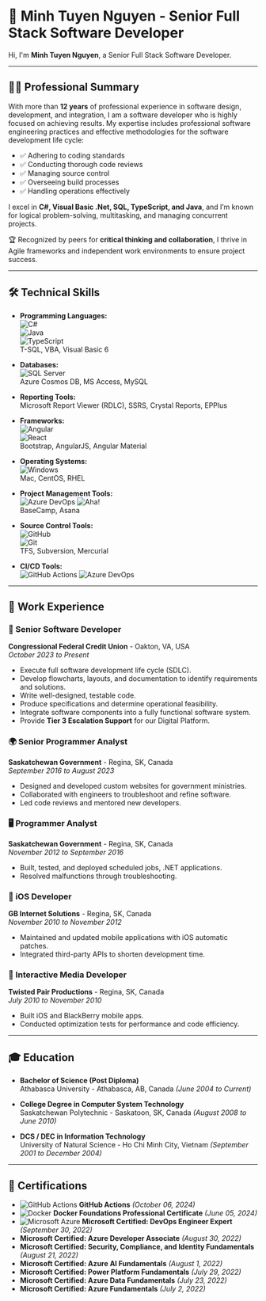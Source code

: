 # 🌟 Minh Tuyen Nguyen - Senior Full Stack Software Developer

Hi, I'm **Minh Tuyen Nguyen**, a Senior Full Stack Software Developer.  

---

## 🧑‍💻 Professional Summary

With more than **12 years** of professional experience in software design, development, and integration, I am a software developer who is highly focused on achieving results. My expertise includes professional software engineering practices and effective methodologies for the software development life cycle:

- ✅ Adhering to coding standards  
- ✅ Conducting thorough code reviews  
- ✅ Managing source control  
- ✅ Overseeing build processes  
- ✅ Handling operations effectively  

I excel in **C#, Visual Basic .Net, SQL, TypeScript, and Java**, and I’m known for logical problem-solving, multitasking, and managing concurrent projects.  

🏆 Recognized by peers for **critical thinking and collaboration**, I thrive in Agile frameworks and independent work environments to ensure project success.

---

## 🛠️ Technical Skills

- **Programming Languages:**  
  ![C#](https://img.shields.io/badge/C%23-239120?style=flat&logo=csharp&logoColor=white)  
  ![Java](https://img.shields.io/badge/Java-007396?style=flat&logo=java&logoColor=white)  
  ![TypeScript](https://img.shields.io/badge/TypeScript-007ACC?style=flat&logo=typescript&logoColor=white)  
  T-SQL, VBA, Visual Basic 6  

- **Databases:**  
  ![SQL Server](https://img.shields.io/badge/SQL%20Server-CC2927?style=flat&logo=microsoftsqlserver&logoColor=white)  
  Azure Cosmos DB, MS Access, MySQL  

- **Reporting Tools:**  
  Microsoft Report Viewer (RDLC), SSRS, Crystal Reports, EPPlus  

- **Frameworks:**  
  ![Angular](https://img.shields.io/badge/Angular-DD0031?style=flat&logo=angular&logoColor=white)  
  ![React](https://img.shields.io/badge/React-61DAFB?style=flat&logo=react&logoColor=black)  
  Bootstrap, AngularJS, Angular Material  

- **Operating Systems:**  
  ![Windows](https://img.shields.io/badge/Windows-0078D6?style=flat&logo=windows&logoColor=white)  
  Mac, CentOS, RHEL  

- **Project Management Tools:**  
  ![Azure DevOps](https://img.shields.io/badge/Azure%20DevOps-0078D7?style=flat&logo=azuredevops&logoColor=white)
  ![Aha!](https://img.shields.io/badge/Aha!-0078D7?style=flat&logo=aha&logoColor=white)  
  BaseCamp, Asana 

- **Source Control Tools:**  
  ![GitHub](https://img.shields.io/badge/GitHub-181717?style=flat&logo=github&logoColor=white)  
  ![Git](https://img.shields.io/badge/Git-F05032?style=flat&logo=git&logoColor=white)  
  TFS, Subversion, Mercurial  

- **CI/CD Tools:**  
  ![GitHub Actions](https://img.shields.io/badge/GitHub%20Actions-2088FF?style=flat&logo=githubactions&logoColor=white)
  ![Azure DevOps](https://img.shields.io/badge/Azure%20DevOps-2088FF?style=flat&logo=azuredevops&logoColor=white)  
  

---

## 💼 Work Experience

### 🏦 Senior Software Developer  
**Congressional Federal Credit Union** - Oakton, VA, USA  
*October 2023 to Present*

- Execute full software development life cycle (SDLC).  
- Develop flowcharts, layouts, and documentation to identify requirements and solutions.  
- Write well-designed, testable code.  
- Produce specifications and determine operational feasibility.  
- Integrate software components into a fully functional software system.  
- Provide **Tier 3 Escalation Support** for our Digital Platform.  

### 🌍 Senior Programmer Analyst  
**Saskatchewan Government** - Regina, SK, Canada  
*September 2016 to August 2023*

- Designed and developed custom websites for government ministries.  
- Collaborated with engineers to troubleshoot and refine software.  
- Led code reviews and mentored new developers.  

### 🖥️ Programmer Analyst  
**Saskatchewan Government** - Regina, SK, Canada  
*November 2012 to September 2016*

- Built, tested, and deployed scheduled jobs, .NET applications.  
- Resolved malfunctions through troubleshooting.  

### 📱 iOS Developer  
**GB Internet Solutions** - Regina, SK, Canada  
*November 2010 to November 2012*

- Maintained and updated mobile applications with iOS automatic patches.  
- Integrated third-party APIs to shorten development time.  

### 🎨 Interactive Media Developer  
**Twisted Pair Productions** - Regina, SK, Canada  
*July 2010 to November 2010*

- Built iOS and BlackBerry mobile apps.  
- Conducted optimization tests for performance and code efficiency.  

---

## 🎓 Education

- **Bachelor of Science (Post Diploma)**  
  Athabasca University - Athabasca, AB, Canada *(June 2004 to Current)*  

- **College Degree in Computer System Technology**  
  Saskatchewan Polytechnic - Saskatoon, SK, Canada *(August 2008 to June 2010)*  

- **DCS / DEC in Information Technology**  
  University of Natural Science - Ho Chi Minh City, Vietnam *(September 2001 to December 2004)*  

---

## 🏅 Certifications

- ![GitHub Actions](https://img.shields.io/badge/GitHub%20Actions-2088FF?style=flat&logo=githubactions&logoColor=white) **GitHub Actions** *(October 06, 2024)*  
- ![Docker](https://img.shields.io/badge/Docker-2496ED?style=flat&logo=docker&logoColor=white) **Docker Foundations Professional Certificate** *(June 05, 2024)*  
- ![Microsoft Azure](https://img.shields.io/badge/Microsoft%20Azure-0078D4?style=flat&logo=microsoftazure&logoColor=white) **Microsoft Certified: DevOps Engineer Expert** *(September 30, 2022)*  
- **Microsoft Certified: Azure Developer Associate** *(August 30, 2022)*  
- **Microsoft Certified: Security, Compliance, and Identity Fundamentals** *(August 21, 2022)*  
- **Microsoft Certified: Azure AI Fundamentals** *(August 1, 2022)*  
- **Microsoft Certified: Power Platform Fundamentals** *(July 29, 2022)*  
- **Microsoft Certified: Azure Data Fundamentals** *(July 23, 2022)*  
- **Microsoft Certified: Azure Fundamentals** *(July 2, 2022)*  
